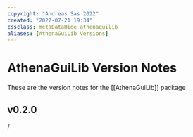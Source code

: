 ```yaml
---
copyright: "Andreas Sas 2022"
created: "2022-07-21 19:34"
cssclass: metaDataHide athenaguilib
aliases: [AthenaGuiLib Versions]
---
```


# AthenaGuiLib Version Notes
These are the version notes for the [[AthenaGuiLib]] package

## v0.2.0
/